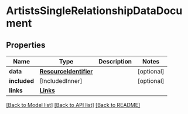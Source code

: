 # ArtistsSingleRelationshipDataDocument

## Properties
Name | Type | Description | Notes
------------ | ------------- | ------------- | -------------
**data** | [**ResourceIdentifier**](ResourceIdentifier.md) |  | [optional] 
**included** | [IncludedInner] |  | [optional] 
**links** | [**Links**](Links.md) |  | 

[[Back to Model list]](../README.md#documentation-for-models) [[Back to API list]](../README.md#documentation-for-api-endpoints) [[Back to README]](../README.md)



